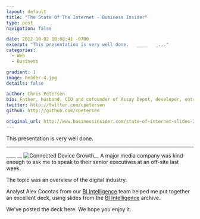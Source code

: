 ```yaml
---
layout: default
title: "The State Of The Internet - Business Insider"
type: post
navigation: false

date: 2012-10-02 10:08:41 -0700
excerpt: "This presentation is very well done.   ____   _..."
categories:
  - Web
  - Business

gradient: 1
image: header-4.jpg
details: false

author: Chris Petersen
bio: Father, husband, CIO and cofounder of Assay Depot, developer, entrepreneur and technologist.
twitter: http://twitter.com/cpetersen
github: http://github.com/cpetersen

original_url: http://www.businessinsider.com/state-of-internet-slides-2012-10#
---
```



 This presentation is very well done. 

***

 ____   __ ![Connected Device Growth](/attachments/4b3d667ff62780184146b58d82b4d70a/image.png)__ A major media company was kind enough to ask me to speak to their senior executives at an off-site last week. 

The topic was an overview of the digital industry.

Analyst Alex Cocotas from our [BI Intelligence](https://intelligence.businessinsider.com/welcome?utm_source=House&utm_medium=Edit&utm_term=SOTU&utm_content=link&utm_campaign=BIIMobile) team helped me put together an excellent deck, using slides from the [BI Intelligence](https://intelligence.businessinsider.com/welcome?utm_source=House&utm_medium=Edit&utm_term=SOTU&utm_content=link&utm_campaign=BIIMobile) archive.

We've posted the deck here. We hope you enjoy it.

